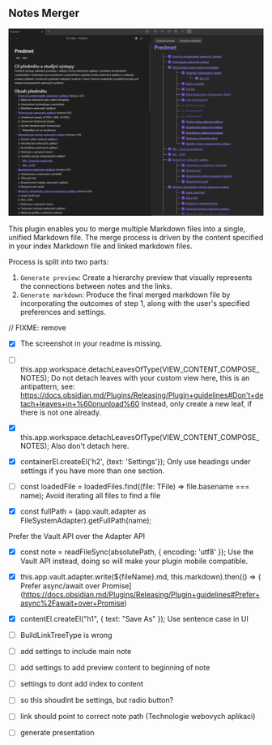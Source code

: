 ## Notes Merger
![notes merger preview](https://github.com/niffka/notes-merger/blob/main/src/img/generate_markdown.png)

This plugin enables you to merge multiple Markdown files into a single, unified Markdown file. The merge process is driven by the content specified in your index Markdown file and linked markdown files.

Process is split into two parts:
1. `Generate preview`: Create a hierarchy preview that visually represents the connections between notes and the links.
2. `Generate markdown`: Produce the final merged markdown file by incorporating the outcomes of step 1, along with the user's specified preferences and settings.

// FIXME: remove
- [x] The screenshot in your readme is missing.

- [ ] this.app.workspace.detachLeavesOfType(VIEW_CONTENT_COMPOSE_NOTES);
Do not detach leaves with your custom view here, this is an antipattern, see: https://docs.obsidian.md/Plugins/Releasing/Plugin+guidelines#Don't+detach+leaves+in+%60onunload%60
Instead, only create a new leaf, if there is not one already.

- [x] this.app.workspace.detachLeavesOfType(VIEW_CONTENT_COMPOSE_NOTES);
Also don't detach here.

- [x] containerEl.createEl('h2', {text: 'Settings'});
Only use headings under settings if you have more than one section.

- [ ] const loadedFile = loadedFiles.find((file: TFile) => file.basename === name);
Avoid iterating all files to find a file

- [x] const fullPath = (app.vault.adapter as FileSystemAdapter).getFullPath(name);

Prefer the Vault API over the Adapter API

- [x] const note = readFileSync(absolutePath, { encoding: 'utf8' });
Use the Vault API instead, doing so will make your plugin mobile compatible.

- [x] this.app.vault.adapter.write(${fileName}.md, this.markdown).then(() => {
Prefer async/await over Promise](https://docs.obsidian.md/Plugins/Releasing/Plugin+guidelines#Prefer+async%2Fawait+over+Promise)

- [x] contentEl.createEl("h1", { text: "Save As" });
Use sentence case in UI


- [ ] BuildLinkTreeType is wrong
- [ ] add settings to include main note 
- [ ] add settings to add preview content to beginning of note 
- [ ] settings to dont add index to content
- [ ] so this shoudlnt be settings, but radio button?


- [ ] link should point to correct note path (Technologie webovych aplikaci)
- [ ] generate presentation
